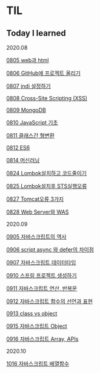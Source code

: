 # TIL
## Today I learned

2020.08


[0805 web과 html](https://github.com/danny-im/TIL/blob/master/0805.md)

[0806 GitHub에 프로젝트 올리기](https://github.com/danny-im/TIL/blob/master/0806.md)

[0807 jndi 설정하기](https://github.com/danny-im/TIL/blob/master/0807.md)

[0808 Cross-Site Scripting (XSS)](https://github.com/danny-im/TIL/blob/master/0808.md)

[0809 MongoDB](https://github.com/danny-im/TIL/blob/master/0809.md)

[0810 JavaScript 기초](https://github.com/danny-im/TIL/blob/master/0810.md)

[0811 클래스간 형변환](https://github.com/danny-im/TIL/blob/master/0811.md)

[0812 ES6](https://github.com/danny-im/TIL/blob/master/0812.md)

[0814 머신러닝](https://github.com/danny-im/TIL/blob/master/0814.md)

[0824 Lombok설치하고 코드줄이기](https://github.com/danny-im/TIL/blob/master/0824.md)

[0825 Lombok설치후 STS실행오류](https://github.com/danny-im/TIL/blob/master/0825.md)

[0827 Tomcat오류 3가지](https://github.com/danny-im/TIL/blob/master/0827.md)

[0828 Web Server와 WAS](https://github.com/danny-im/TIL/blob/master/0828.md)


2020.09


[0905 자바스크립트의 역사](https://github.com/danny-im/TIL/blob/master/0905.md)

[0906 script async 와 defer의 차이점](https://github.com/danny-im/TIL/blob/master/0906.md)

[0907 자바스크립트 데이터타입](https://github.com/danny-im/TIL/blob/master/0907.md)

[0910 스프링 프로젝트 생성하기](https://github.com/danny-im/TIL/blob/master/0910.md)

[0911 자바스크립트 연산, 반복문](https://github.com/danny-im/TIL/blob/master/0911.md)

[0912 자바스크립트 함수의 선언과 표현](https://github.com/danny-im/TIL/blob/master/0912.md)

[0913 class vs object](https://github.com/danny-im/TIL/blob/master/0913.md)

[0915 자바스크립트 Object](https://github.com/danny-im/TIL/blob/master/0915.md)

[0916 자바스크립트 Array, APIs](https://github.com/danny-im/TIL/blob/master/0915.md)


2020.10


[1016 자바스크립트 배열함수](https://github.com/danny-im/TIL/blob/master/1016.md)


